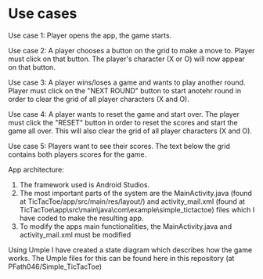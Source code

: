 # Use cases

Use case 1:
  Player opens the app, the game starts.
  
Use case 2:
  A player chooses a button on the grid to make a move to. Player must click on that button. The player's character (X or O) will now appear on that button.
  
Use case 3:
  A player wins/loses a game and wants to play another round. Player must click on the "NEXT ROUND" button to start anotehr round in order to clear the grid of all player
  characters (X and O).
  
Use case 4:
  A player wants to reset the game and start over. The player must click the "RESET" button in order to reset the scores and start the game all over. This will also clear 
  the grid of all player characters (X and O).
  
Use case 5:
  Players want to see their scores. The text below the grid contains both players scores for the game.
  
  
App architecture:

1) The framework used is Android Studios.
2) The most important parts of the system are the MainActivity.java (found at TicTacToe/app/src/main/res/layout/)
and activity_mail.xml (found at TicTacToe\app\src\main\java\com\example\simple_tictactoe) files which I have coded to make the resulting app.
3) To modify the apps main functionalities, the MainActivity.java and activity_mail.xml must be modified

Using Umple I have created a state diagram which describes how the game works. The Umple files for this can be found here in this repository (at PFath046/Simple_TicTacToe)
  
  
  
  
